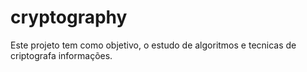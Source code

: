 # cryptography

Este projeto tem como objetivo, o estudo de algoritmos e tecnicas de criptografa informações.
